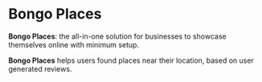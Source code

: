 # Bongo Places

**Bongo Places**: the all-in-one solution for businesses to showcase themselves online with minimum setup.

**Bongo Places** helps users found places near their location, based on user generated reviews.
